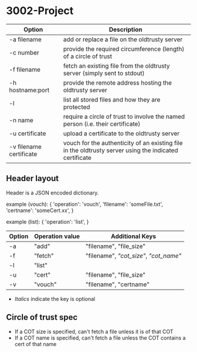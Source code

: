 # 3002-Project

| Option | Description |
| ------ | ----------- |
| -a filename | add or replace a file on the oldtrusty server
| -c number | provide the required circumference (length) of a circle of trust
| -f filename | fetch an existing file from the oldtrusty server (simply sent to stdout)
| -h hostname:port | provide the remote address hosting the oldtrusty server
| -l | list all stored files and how they are protected
| -n name | require a circle of trust to involve the named person (i.e. their certificate)
| -u certificate | upload a certificate to the oldtrusty server
| -v filename certificate | vouch for the authenticity of an existing file in the oldtrusty server using the indicated certificate


## Header layout
Header is a JSON encoded dictionary.

example (vouch):
{
  'operation': 'vouch',
  'filename': 'someFile.txt',
  'certname': 'someCert.xx',
}

example (list):
{
  'operation': 'list',
}

| Option | Operation value | Additional Keys |
| ------ | --------------- | --------------- |
| -a | "add" | "filename", "file_size"
| -f | "fetch" | "filename", _"cot_size"_, _"cot_name"_
| -l | "list" |
| -u | "cert" | "filename", "file_size"
| -v | "vouch" | "filename", "certname"
- _Italics_ indicate the key is optional

## Circle of trust spec
- If a COT size is specified, can't fetch a file unless it is of that COT
- If a COT name is specified, can't fetch a file unless the COT contains a cert of that name

